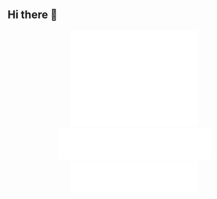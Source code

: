 ## Hi there 👋

<!--
**thy950523/thy950523** is a ✨ _special_ ✨ repository because its `README.md` (this file) appears on your GitHub profile.

Here are some ideas to get you started:

- 🔭 I’m currently working on ...
- 🌱 I’m currently learning ...
- 👯 I’m looking to collaborate on ...
- 🤔 I’m looking for help with ...
- 💬 Ask me about ...
- 📫 How to reach me: ...
- 😄 Pronouns: ...
- ⚡ Fun fact: ...
-->
<div align="center">
  <img src="/github-metrics.svg" alt="Metrics" width="50%">
</div>

<div align="center">
<img src="/metrics.plugin.achievements.svg" alt="Metrics" width="60%">
</div>

<div align="center">
<img src="/metrics.plugin.languages.indepth.svg" alt="Metrics" width="50%">
</div>


